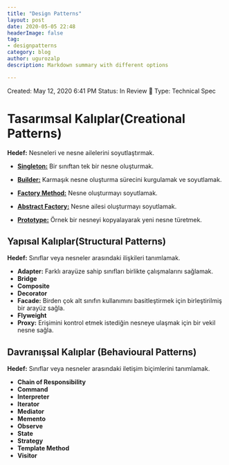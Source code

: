 ```yaml
---
title: "Design Patterns"
layout: post
date: 2020-05-05 22:48
headerImage: false
tag:
- designpatterns
category: blog
author: ugurozalp
description: Markdown summary with different options

---
```

Created: May 12, 2020 6:41 PM
Status: In Review 👀
Type: Technical Spec

# Tasarımsal Kalıplar(Creational Patterns)

**Hedef:** Nesneleri ve nesne ailelerini soyutlaştırmak.

- [**Singleton:**](/DesignPatterns/CreationalPatterns/Singleton) Bir sınıftan tek bir nesne oluşturmak.

- [**Builder:**](/DesignPatterns/CreationalPatterns/Builder) Karmaşık nesne oluşturma sürecini kurgulamak ve soyutlamak.

- [**Factory Method:**](/DesignPatterns/CreationalPatterns/FactoryMethod) Nesne oluşturmayı soyutlamak.

- [**Abstract Factory:**](/DesignPatterns/CreationalPatterns/AbstractFactory) Nesne ailesi oluşturmayı soyutlamak.

- [**Prototype:**](/DesignPatterns/CreationalPatterns/Prototype) Örnek bir nesneyi kopyalayarak yeni nesne türetmek.

## Yapısal Kalıplar(Structural Patterns)

**Hedef:** Sınıflar veya nesneler arasındaki ilişkileri tanımlamak.

- **Adapter:** Farklı arayüze sahip sınıfları birlikte çalışmalarını sağlamak.
- **Bridge**
- **Composite**
- **Decorator**
- **Facade:** Birden çok alt sınıfın kullanımını basitleştirmek için birleştirilmiş bir arayüz sağla.
- **Flyweight**
- **Proxy:** Erişimini kontrol etmek istediğin nesneye ulaşmak için bir vekil nesne sağla.

## Davranışsal Kalıplar (Behavioural Patterns)

**Hedef:** Sınıflar veya nesneler arasındaki iletişim biçimlerini tanımlamak.

- **Chain of Responsibility**
- **Command**
- **Interpreter**
- **Iterator**
- **Mediator**
- **Memento**
- **Observe**
- **State**
- **Strategy**
- **Template Method**
- **Visitor**


